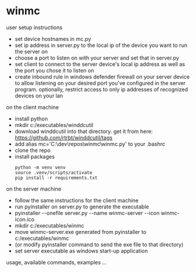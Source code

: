 # winmc


user setup instructions
- set device hostnames in mc.py
- set ip address in server.py to the local ip of the device you want to run the server on
- choose a port to listen on with your server and set that in server.py
- set client to connect to the server device's local ip address as well as the port you chose it to listen on
- create inbound rule in windows defender firewall on your server device to allow listening on your desired port you've configured in the server program. optionally, restrict access to only ip addresses of recognized devices on your lan

on the client machine
- install python
- mkdir c:/executables/winddcutil
- download winddcutil into that directory. get it from here: https://github.com/rtrbt/winddcutil/tags
- add alias mc='C:\\dev\\repos\\winmc\\winmc.py' to your .bashrc
- clone the repo
- install packages
    ```
    python -m venv venv
    source .venv/scripts/activate
    pip install -r requirements.txt
    ```

on the server machine
- follow the same instructions for the client machine
- run pyinstaller on server.py to generate the executable
 - pyinstaller --onefile server.py --name winmc-server --icon winmc-icon.ico
- mkdir c:/executables/winmc
- move winmc-server.exe generated from pyinstaller to c:/executables/winmc
 - (or modify pyinstaller command to send the exe file to that directory)
- set server executable as windows start-up application


usage, available commands, examples
... 
